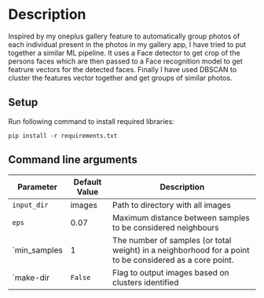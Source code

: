 
# Description

Inspired by my oneplus gallery feature to automatically group photos of each individual present in the photos in my gallery app, I have tried to put together a similar ML pipeline. It uses a Face detector to get crop of the persons faces which are then passed to a Face recognition model to get featrure vectors for the detected faces. Finally I have used DBSCAN to cluster the features vector together and get groups of similar photos.

## Setup

Run following command to install required libraries:
```
pip install -r requirements.txt
```
## Command line arguments

|  **Parameter** | **Default Value** | **Description**|
|----------------|-------------------|----------------|
|`input_dir`| images| Path to directory with all images|
|`eps` | 0.07 | Maximum distance between samples to be considered neighbours|
|`min_samples| 1 | The number of samples (or total weight) in a neighborhood for a point to be considered as a core point. |
|`make-dir| `False` | Flag to output images based on clusters identified|
